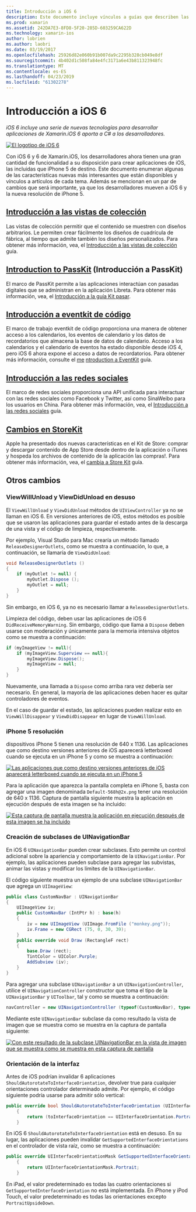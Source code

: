 ```yaml
---
title: Introducción a iOS 6
description: Este documento incluye vínculos a guías que describen las características introducidas en iOS 6. Las vistas de colección, PassKit, el marco de redes sociales, y los cambios en StoreKit se tratan.
ms.prod: xamarin
ms.assetid: 242DA7E3-8FD8-5F20-285D-603259CA622D
ms.technology: xamarin-ios
author: lobrien
ms.author: laobri
ms.date: 03/19/2017
ms.openlocfilehash: 25926d82e060b91b007da9c2295b328cb049e8df
ms.sourcegitcommit: 4b402d1c508fa84e4fc3171a6e43b811323948fc
ms.translationtype: MT
ms.contentlocale: es-ES
ms.lasthandoff: 04/23/2019
ms.locfileid: "61302278"
---
```

# <a name="introduction-to-ios-6"></a>Introducción a iOS 6

_iOS 6 incluye una serie de nuevas tecnologías para desarrollar aplicaciones de Xamarin.iOS 6 aporta a C# a los desarrolladores._

[ ![](images/ios6-large.jpg "El logotipo de iOS 6")](images/ios6-large.jpg#lightbox)

Con iOS 6 y 6 de Xamarin.iOS, los desarrolladores ahora tienen una gran cantidad de funcionalidad a su disposición para crear aplicaciones de iOS, las incluidas que iPhone 5 de destino.
Este documento enumeran algunas de las características nuevas más interesantes que están disponibles y vínculos a artículos de cada tema. Además se mencionan en un par de cambios que será importante, ya que los desarrolladores mueven a iOS 6 y la nueva resolución de iPhone 5.


## <a name="introduction-to-collection-viewsiosuser-interfacecontrolsuicollectionviewmd"></a>[Introducción a las vistas de colección](~/ios/user-interface/controls/uicollectionview.md)

Las vistas de colección permitir que el contenido se muestren con diseños arbitrarios. Le permiten crear fácilmente los diseños de cuadrícula de fábrica, al tiempo que admite también los diseños personalizados. Para obtener más información, vea, el [Introducción a las vistas de colección](~/ios/user-interface/controls/uicollectionview.md) [](~/ios/user-interface/controls/uicollectionview.md)guía.


## <a name="introduction-to-passkitiosplatformpasskitmd"></a>[Introduction to PassKit](~/ios/platform/passkit.md) (Introducción a PassKit)

El marco de PassKit permite a las aplicaciones interactúan con pasadas digitales que se administran en la aplicación Libreta. Para obtener más información, vea, el [Introducción a la guía Kit pasar](~/ios/platform/passkit.md).


##  <a name="introduction-to-eventkitiosplatformeventkitmd"></a>[Introducción a eventkit de código](~/ios/platform/eventkit.md)

El marco de trabajo eventkit de código proporciona una manera de obtener acceso a los calendarios, los eventos de calendario y los datos de recordatorios que almacena la base de datos de calendario. Acceso a los calendarios y el calendario de eventos ha estado disponible desde iOS 4, pero iOS 6 ahora expone el acceso a datos de recordatorios. Para obtener más información, consulte el [me](~/ios/platform/eventkit.md) [ntroduction a EventKit](~/ios/platform/eventkit.md) guía.


##  <a name="introduction-to-the-social-frameworkiosplatformsocial-frameworkmd"></a>[Introducción a las redes sociales](~/ios/platform/social-framework.md)

El marco de redes sociales proporciona una API unificada para interactuar con las redes sociales como Facebook y Twitter, así como SinaWeibo para los usuarios en China. Para obtener más información, vea, el [Introducción a las redes sociales](~/ios/platform/social-framework.md) guía.


##  <a name="changes-to-storekitchanges-to-storekitmd"></a>[Cambios en StoreKit](changes-to-storekit.md)

Apple ha presentado dos nuevas características en el Kit de Store: comprar y descargar contenido de App Store desde dentro de la aplicación o iTunes y hospeda los archivos de contenido de la aplicación las compras!. Para obtener más información, vea, el [cambia a Store Kit](changes-to-storekit.md) guía.


## <a name="other-changes"></a>Otros cambios


### <a name="viewwillunload-and-viewdidunload-deprecated"></a>ViewWillUnload y ViewDidUnload en desuso

El `ViewWillUnload` y `ViewDidUnload` métodos de `UIViewController` ya no se llaman en iOS 6. En versiones anteriores de iOS, estos métodos es posible que se usaron las aplicaciones para guardar el estado antes de la descarga de una vista y el código de limpieza, respectivamente.

Por ejemplo, Visual Studio para Mac crearía un método llamado `ReleaseDesignerOutlets`, como se muestra a continuación, lo que, a continuación, se llamaría de `ViewDidUnload`:

```csharp
void ReleaseDesignerOutlets ()
{
    if (myOutlet != null) {
        myOutlet.Dispose ();
        myOutlet = null;
    }
}
```

Sin embargo, en iOS 6, ya no es necesario llamar a `ReleaseDesignerOutlets`.   
   
   
   
Limpieza del código, deben usar las aplicaciones de iOS 6 `DidReceiveMemoryWarning`. Sin embargo, código que llama a `Dispose` deben usarse con moderación y únicamente para la memoria intensiva objetos como se muestra a continuación:

```csharp
if (myImageView != null){
    if (myImageView.Superview == null){
        myImageView.Dispose();
        myImageView = null;
    }
}
```

Nuevamente, una llamada a `Dispose` como arriba rara vez debería ser necesario. En general, la mayoría de las aplicaciones deben hacer es quitar controladores de eventos.

En el caso de guardar el estado, las aplicaciones pueden realizar esto en `ViewWillDisappear` y `ViewDidDisappear` en lugar de `ViewWillUnload`.


### <a name="iphone-5-resolution"></a>iPhone 5 resolución

dispositivos iPhone 5 tienen una resolución de 640 x 1136. Las aplicaciones que como destino versiones anteriores de iOS aparecerá letterboxed cuando se ejecuta en un iPhone 5 y como se muestra a continuación:

 [![](images/01-letterboxed.png "Las aplicaciones que como destino versiones anteriores de iOS aparecerá letterboxed cuando se ejecuta en un iPhone 5")](images/01-letterboxed.png#lightbox)

Para la aplicación que aparezca la pantalla completa en iPhone 5, basta con agregar una imagen denominada `Default-568h@2x.png` tener una resolución de 640 x 1136. Captura de pantalla siguiente muestra la aplicación en ejecución después de esta imagen se ha incluido:

 [![](images/02-fullscreen.png "Esta captura de pantalla muestra la aplicación en ejecución después de esta imagen se ha incluido")](images/02-fullscreen.png#lightbox)

### <a name="subclassing-uinavigationbar"></a>Creación de subclases de UINavigationBar

En iOS 6 `UINavigationBar` pueden crear subclases. Esto permite un control adicional sobre la apariencia y comportamiento de la `UINavigationBar`. Por ejemplo, las aplicaciones pueden subclase para agregar las subvistas, animar las vistas y modificar los límites de la `UINavigationBar`.

El código siguiente muestra un ejemplo de una subclase `UINavigationBar` que agrega un `UIImageView`:

```csharp
public class CustomNavBar : UINavigationBar
{
    UIImageView iv;
    public CustomNavBar (IntPtr h) : base(h)
    {
        iv = new UIImageView (UIImage.FromFile ("monkey.png"));
        iv.Frame = new CGRect (75, 0, 30, 39);
    }
    public override void Draw (RectangleF rect)
    {
        base.Draw (rect);
        TintColor = UIColor.Purple;
        AddSubview (iv);
    }
}
```

Para agregar una subclase `UINavigationBar` a un `UINavigationController`, utilice el `UINavigationController` constructor que toma el tipo de la `UINavigationBar` y `UIToolbar`, tal y como se muestra a continuación:

```csharp
navController = new UINavigationController (typeof(CustomNavBar), typeof(UIToolbar));
```

Mediante este `UINavigationBar` subclase da como resultado la vista de imagen que se muestra como se muestra en la captura de pantalla siguiente:

 [![](images/03-navbar.png "Con este resultado de la subclase UINavigationBar en la vista de imagen que se muestra como se muestra en esta captura de pantalla")](images/03-navbar.png#lightbox)

### <a name="interface-orientation"></a>Orientación de la interfaz

Antes de iOS podrían invalidar 6 aplicaciones `ShouldAutorotateToInterfaceOrientation`, devolver true para cualquier orientaciones controlador determinado admite. Por ejemplo, el código siguiente podría usarse para admitir sólo vertical:

```csharp
public override bool ShouldAutorotateToInterfaceOrientation (UIInterfaceOrientation toInterfaceOrientation)
    {
        return (toInterfaceOrientation == UIInterfaceOrientation.Portrait);
    }
```

En iOS 6 `ShouldAutorotateToInterfaceOrientation` está en desuso.
En su lugar, las aplicaciones pueden invalidar `GetSupportedInterfaceOrientations` en el controlador de vista raíz, como se muestra a continuación:

```csharp
public override UIInterfaceOrientationMask GetSupportedInterfaceOrientations ()
    {
        return UIInterfaceOrientationMask.Portrait;
    }
```

En iPad, el valor predeterminado es todas las cuatro orientaciones si `GetSupportedInterfaceOrientation` no está implementada. En iPhone y iPod Touch, el valor predeterminado es todas las orientaciones excepto `PortraitUpsideDown`.
